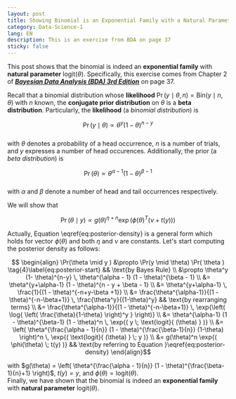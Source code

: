 ```yaml
---
layout: post
title: Showing Binomial is an Exponential Family with a Natural Parameter
category: Data-Science-1
lang: EN
description: This is an exercise from BDA on page 37
sticky: false
---
```


This post shows that the binomial is indeed an **exponential family** with **natural parameter** $\text{logit}(\theta)$. Specifically, this exercise comes from Chapter 2 of [_**Bayesian Data Analysis (BDA) 3rd Edition**_](http://www.stat.columbia.edu/~gelman/book/BDA3.pdf) on page 37.    
    
Recall that a binomial distribution whose **likelihood** $\Pr(y \mid \theta, n ) = \text{Bin}(y \mid n, \theta)$ with $n$ known, the **conjugate prior distribution** on $\theta$ is a **beta distribution**. Particularly, the **likelihood** (a _binomial distribution_) is

$$ \begin{equation}
  \Pr( y \mid \theta ) \propto \theta^y (1 - \theta)^{n-y} \tag{1}\label{eq:likelihood}
\end{equation}$$    
with $\theta$ denotes a probability of a head occurrence, $n$ is a number of trials, and $y$ expresses a number of head occurences. Additionally, the prior (a _beta distribution_) is

$$ \begin{equation}
  \Pr( \theta ) \propto \theta^{\alpha - 1} (1 - \theta)^{\beta - 1} \tag{2}\label{eq:prior}
\end{equation}$$    
with $\alpha$ and $\beta$ denote a number of head and tail occurrences respectively. 

We will show that 

$$ \begin{equation}
  \Pr(\theta \mid y ) \propto g(\theta)^{\eta + n} \exp{\left( \phi(\theta)^T (\nu + t(y)) \right)} \tag{3}\label{eq:posterior-density}
\end{equation}$$

Actually, Equation \eqref{eq:posterior-density} is a general form which holds for vector $\phi(\theta)$ and both $\eta$ and $\nu$ are constants. Let's start computing the posterior density as follows:

$$ \begin{align}
  \Pr(\theta \mid y ) &\propto \Pr(y \mid \theta) \Pr( \theta )  \tag{4}\label{eq:posterior-start}  && \text{by Bayes Rule} \\
                      &\propto \theta^y (1- \theta)^{n-y} \, \theta^{\alpha - 1} (1 - \theta)^{\beta - 1} \\ 
                      &= \theta^{y+\alpha-1} (1 - \theta)^{n - y + \beta - 1} \\
                      &= \theta^{y+\alpha-1} \,  \frac{1}{(1 - \theta)^{-n+y-\beta +1}} \\
                      &= \frac{\theta^{\alpha-1}}{(1 - \theta)^{-n-\beta+1}} \, \frac{\theta^y}{(1-\theta)^y} && \text{by rearranging terms} \\
                      &= \frac{\theta^{\alpha-1}}{(1 - \theta)^{-n-\beta+1}} \, \exp{\left( \log{ \left( \frac{\theta}{1-\theta} \right)^y } \right)} \\
                      &= \theta^{\alpha-1} (1 - \theta)^{\beta-1} (1 - \theta)^n \, \exp{( y \; \text{logit}{ (\theta) } )} \\
                      &= \left( \theta^{\frac{\alpha - 1}{n}} (1 - \theta)^{\frac{\beta-1}{n}} (1-\theta)  \right)^n \, \exp{( \text{logit}{ (\theta) } \; y )} \\ 
                      &= g(\theta)^n \exp{( \phi(\theta) \; t(y) )} && \text{by referring to Equation }\eqref{eq:posterior-density}
\end{align}$$

with $g(\theta) = \left( \theta^{\frac{\alpha - 1}{n}} (1 - \theta)^{\frac{\beta-1}{n}+1} \right)$, $t(y) = y$, and $\phi(\theta) = \text{logit}(\theta)$.    
Finally, we have shown that the binomial is indeed an **exponential family** with **natural parameter** $\text{logit}(\theta)$.
 